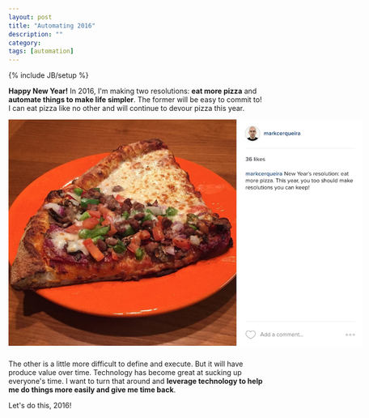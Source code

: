 ```yaml
---
layout: post
title: "Automating 2016"
description: ""
category: 
tags: [automation]
---
```

{% include JB/setup %}

**Happy New Year!** In 2016, I'm making two resolutions: **eat more pizza** and **automate things to make life simpler**. The former will be easy to commit to! I can eat pizza like no other and will continue to devour pizza this year.

<div>
	<img class="rounded-corners" style="max-width: 700px; border: 0px;" src="/assets/images/posts/2016-01-01/pizza-resolution.jpg"/>
	<p class="caption-text" style="line-height: 1.5em; margin-bottom: 24px;"><strong></strong></p>
</div>

The other is a little more difficult to define and execute. But it will have produce value over time. Technology has become great at sucking up everyone's time. I want to turn that around and **leverage technology to help me do things more easily and give me time back**.

Let's do this, 2016!
